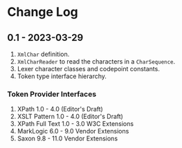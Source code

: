 # Change Log

## 0.1 - 2023-03-29
1. `XmlChar` definition.
2. `XmlCharReader` to read the characters in a `CharSequence`.
3. Lexer character classes and codepoint constants.
4. Token type interface hierarchy.

### Token Provider Interfaces
1. XPath 1.0 - 4.0 (Editor's Draft)
2. XSLT Pattern 1.0 - 4.0 (Editor's Draft)
3. XPath Full Text 1.0 - 3.0 W3C Extensions
4. MarkLogic 6.0 - 9.0 Vendor Extensions
5. Saxon 9.8 - 11.0 Vendor Extensions
